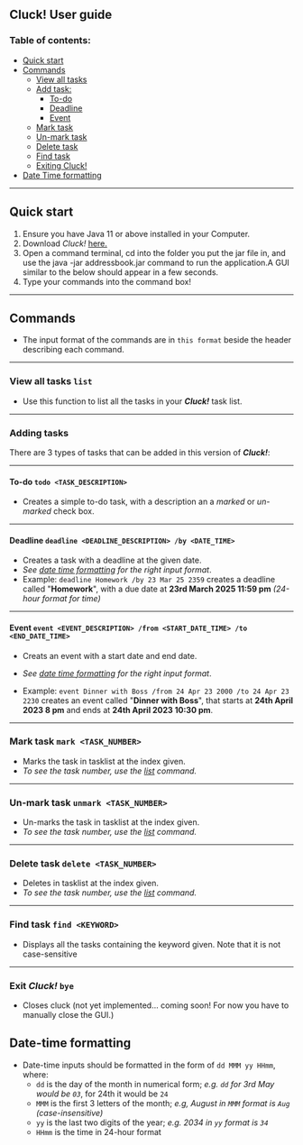 ## **Cluck!** User guide

### Table of contents:
- [Quick start](#quick-start)
- [Commands](#commands)
  - [View all tasks](#view-all-tasks-list)
  - [Add task:](#adding-tasks)
    - [To-do](#to-do-todo-taskdescription)
    - [Deadline](#deadline-deadline-deadlinedescription-by-datetime)
    - [Event](#event-event-eventdescription-from-startdatetime-to-enddatetime)
  - [Mark task](#mark-task-mark-tasknumber)
  - [Un-mark task](#un-mark-task-unmark-tasknumber)
  - [Delete task](#delete-task-delete-tasknumber)
  - [Find task](#find-task-find-keyword)
  - [Exiting Cluck!](#exit-cluck-bye)
- [Date Time formatting](#date-time-formatting)

___
## Quick start
1. Ensure you have Java 11 or above installed in your Computer.
2. Download _Cluck!_ [here.](https://github.com/ChickenChiang/ip/)
3. Open a command terminal, cd into the folder you put the jar file in, and use the java -jar addressbook.jar command to run the application.A GUI similar to the below should appear in a few seconds.
4. Type your commands into the command box!
___
## Commands
  - The input format of the commands are in `this format` beside the header describing each command.
___
### View all tasks `list`
  - Use this function to list all the tasks in your **_Cluck!_** task list.
___
### Adding tasks
There are 3 types of tasks that can be added in this version of **_Cluck!_**: 
___

  #### To-do `todo <TASK_DESCRIPTION>`
   - Creates a simple to-do task, with a description an a _marked_ or _un-marked_ check box.
___
#### Deadline  `deadline <DEADLINE_DESCRIPTION> /by <DATE_TIME>`
  - Creates a task with a deadline at the given date. 
  - _See [date time formatting](#date-time-formatting) for the right input format_.
  - Example: `deadline Homework /by 23 Mar 25 2359` creates a deadline called "**Homework**", with a due date at **23rd March 2025 11:59 pm** _(24-hour format for time)_
___
#### Event `event <EVENT_DESCRIPTION> /from <START_DATE_TIME> /to <END_DATE_TIME>`

  - Creats an event with a start date and end date. 
  - _See [date time formatting](#date-time-formatting) for the right input format_.

  - Example: `event Dinner with Boss /from 24 Apr 23 2000 /to 24 Apr 23 2230` creates an event called "**Dinner with Boss**", that starts at **24th April 2023 8 pm** and ends at **24th April 2023 10:30 pm**.
___
### Mark task `mark <TASK_NUMBER>`

  - Marks the task in tasklist at the index given. 
  - _To see the task number, use the [list](#view-all-tasks-list) command._
___
### Un-mark task `unmark <TASK_NUMBER>`

  - Un-marks the task in tasklist at the index given.
  - _To see the task number, use the [list](#view-all-tasks-list) command._
___
### Delete task `delete <TASK_NUMBER>`

  - Deletes in tasklist at the index given. 
  - _To see the task number, use the [list](#view-all-tasks-list) command._
___
### Find task `find <KEYWORD>`

  - Displays all the tasks containing the keyword given. Note that it is not case-sensitive
___
### Exit **_Cluck!_** `bye`
  
  - Closes cluck (not yet implemented... coming soon! For now you have to manually close the GUI.)

## Date-time formatting
  - Date-time inputs should be formatted in the form of `dd MMM yy HHmm`, where:
    - `dd` is the day of the month in numerical form; _e.g. `dd` for 3rd May would be `03`_, for 24th it would be `24`
    - `MMM` is the first 3 letters of the month; _e.g, August in `MMM` format is `Aug` (case-insensitive)_
    - `yy` is the last two digits of the year; _e.g. 2034 in `yy` format is `34`_
    - `HHmm` is the time in 24-hour format
